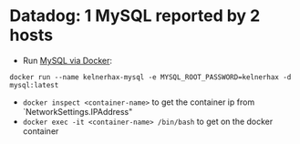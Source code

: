 # Datadog: 1 MySQL reported by 2 hosts

* Run [MySQL via Docker](https://hub.docker.com/_/mysql/):
```
docker run --name kelnerhax-mysql -e MYSQL_ROOT_PASSWORD=kelnerhax -d mysql:latest
```
* `docker inspect <container-name>` to get the container ip from `NetworkSettings.IPAddress"
* `docker exec -it <container-name> /bin/bash` to get on the docker container
